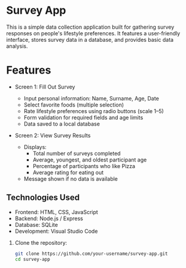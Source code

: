# Survey App
This is a simple data collection application built for gathering survey responses on people's lifestyle preferences. It features a user-friendly interface, stores survey data in a database, and provides basic data analysis.

# Features
- Screen 1: Fill Out Survey
  - Input personal information: Name, Surname, Age, Date
  - Select favorite foods (multiple selection)
  - Rate lifestyle preferences using radio buttons (scale 1–5)
  - Form validation for required fields and age limits
  - Data saved to a local database
 
- Screen 2: View Survey Results
  - Displays:
    - Total number of surveys completed
    - Average, youngest, and oldest participant age
    - Percentage of participants who like Pizza
    - Average rating for eating out
  - Message shown if no data is available

## Technologies Used
- Frontend: HTML, CSS, JavaScript
- Backend: Node.js / Express
- Database: SQLite
- Development: Visual Studio Code

1. Clone the repository:
   ```bash
   git clone https://github.com/your-username/survey-app.git
   cd survey-app
